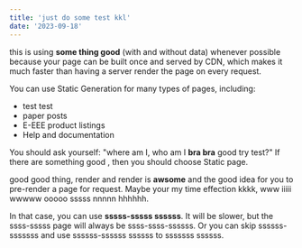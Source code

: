 ```yaml
---
title: 'just do some test kkl'
date: '2023-09-18'
---
```


this is using **some thing good** (with and without data) whenever possible because your page can be built once and served by CDN, which makes it much faster than having a server render the page on every request.

You can use Static Generation for many types of pages, including:

- test test
- paper posts
- E-EEE product listings
- Help and documentation

You should ask yourself: "where am I, who am I  **bra bra** good try test?" If there are something good , then you should choose Static page.

good good thing, render and render is **awsome** and the good idea for you to pre-render a page for request. Maybe your my time effection kkkk, www iiiii wwwww ooooo sssss nnnnn hhhhhh.

In that case, you can use **sssss-sssss ssssss**. It will be slower, but the ssss-sssss page will always be ssss-ssss-ssssss. Or you can skip ssssss-sssssss and use ssssss-ssssss ssssss to sssssss ssssss.